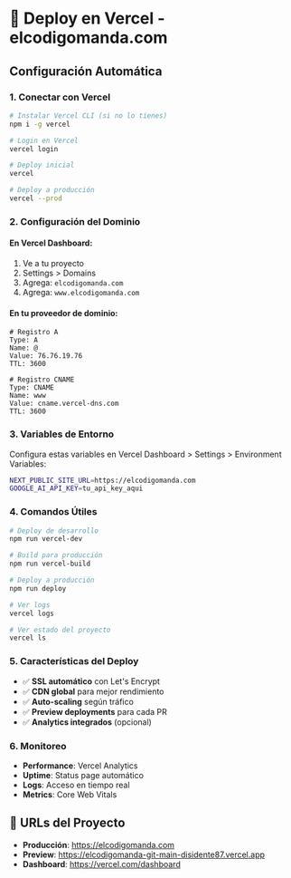 # 🚀 Deploy en Vercel - elcodigomanda.com

## Configuración Automática

### 1. Conectar con Vercel
```bash
# Instalar Vercel CLI (si no lo tienes)
npm i -g vercel

# Login en Vercel
vercel login

# Deploy inicial
vercel

# Deploy a producción
vercel --prod
```

### 2. Configuración del Dominio

#### En Vercel Dashboard:
1. Ve a tu proyecto
2. Settings > Domains
3. Agrega: `elcodigomanda.com`
4. Agrega: `www.elcodigomanda.com`

#### En tu proveedor de dominio:
```
# Registro A
Type: A
Name: @
Value: 76.76.19.76
TTL: 3600

# Registro CNAME
Type: CNAME
Name: www
Value: cname.vercel-dns.com
TTL: 3600
```

### 3. Variables de Entorno
Configura estas variables en Vercel Dashboard > Settings > Environment Variables:

```bash
NEXT_PUBLIC_SITE_URL=https://elcodigomanda.com
GOOGLE_AI_API_KEY=tu_api_key_aqui
```

### 4. Comandos Útiles

```bash
# Deploy de desarrollo
npm run vercel-dev

# Build para producción
npm run vercel-build

# Deploy a producción
npm run deploy

# Ver logs
vercel logs

# Ver estado del proyecto
vercel ls
```

### 5. Características del Deploy
- ✅ **SSL automático** con Let's Encrypt
- ✅ **CDN global** para mejor rendimiento
- ✅ **Auto-scaling** según tráfico
- ✅ **Preview deployments** para cada PR
- ✅ **Analytics integrados** (opcional)

### 6. Monitoreo
- **Performance**: Vercel Analytics
- **Uptime**: Status page automático
- **Logs**: Acceso en tiempo real
- **Metrics**: Core Web Vitals

## 🎯 URLs del Proyecto
- **Producción**: https://elcodigomanda.com
- **Preview**: https://elcodigomanda-git-main-disidente87.vercel.app
- **Dashboard**: https://vercel.com/dashboard
